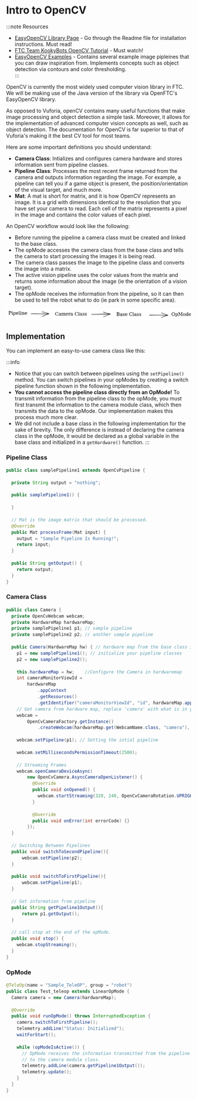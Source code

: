 # Intro to OpenCV

:::note Resources
* [EasyOpenCV Library Page](https://github.com/OpenFTC/EasyOpenCV) - Go through the Readme file for installation instructions. Must read!
* [FTC Team KookyBots OpenCV Tutorial](https://www.youtube.com/watch?v=XSv3M58NbRA) - Must watch!
* [EasyOpenCV Examples](https://github.com/OpenFTC/EasyOpenCV/tree/master/examples) - Contains several example image pipleines that you can draw inspiration from. Implements concepts such as object detection via contours and color thresholding.  
:::

OpenCV is currently the most widely used computer vision library in FTC. We will be making use of the Java version of the library via OpenFTC's EasyOpenCV library. 

As opposed to Vuforia, openCV contains many useful functions that make image processing and object detection a simple task. Moreover, it allows for the implementation of advanced computer vision concepts as well, such as object detection. The documentation for OpenCV is far superior to that of Vuforia's making it the best CV tool for most teams. 

Here are some important definitions you should understand: 

* **Camera Class**: Intializes and configures camera hardware and stores information sent from pipeline classes.
* **Pipeline Class**:  Processes the most recent frame returned from the camera and outputs information regarding the image. For example, a pipeline can tell you if a game object is present, the position/orientation of the visual target, and much more.
* **Mat**: A mat is short for matrix, and it is how OpenCV represents an image. It is a grid with dimensions identical to the resolution that you have set your camera to read. Each cell of the matrix represents a pixel in the image and contains the color values of each pixel. 

An OpenCV workflow would look like the following: 

* Before running the pipeline a camera class must be created and linked to the base class. 
* The opMode accesses the camera class from the base class and tells the camera to start processing the images it is being read. 
* The camera class passes the image to the pipeline class and converts the image into a matrix. 
* The active vision pipeline uses the color values from the matrix and returns some information about the image (ie the orientation of a vision target). 
* The opMode receives the information from the pipeline, so it can then be used to tell the robot what to do (ie park in some specific area). 

![Example banner](../assets/img_6.png)

## Implementation

You can implement an easy-to-use camera class like this: 

:::info
* Notice that you can switch between pipelines using the `setPipeline()` method. You can switch pipelines in your opModes by creating a switch pipeline function shown in the following implementation.
* **You cannot access the pipeline class directly from an OpMode!** To transmit information from the pipeline class to the opMode, you must first transmit the information to the camera module class, which then transmits the data to the opMode. Our implementation makes this process much more clear.  
* We did not include a base class in the following implementation for the sake of brevity. The only difference is instead of declaring the camera class in the opMode, it would be declared as a global variable in the base class and initialized in a `getHardware()` function.
:::

### Pipeline Class
```java 
public class samplePipeline1 extends OpenCvPipeline {
   
  private String output = "nothing";

  public samplePipeline1() {
    
  }
  
  // Mat is the image matrix that should be processed. 
  @Override
  public Mat processFrame(Mat input) {
    output = "Sample Pipeline Is Running!"; 
    return input;
  }

  public String getOutput() {
    return output;
  }
}
```

### Camera Class 
```java 
public class Camera {
  private OpenCvWebcam webcam;
  private HardwareMap hardwareMap;
  private samplePipeline1 p1; // sample pipeline
  private samplePipeline2 p2; // another sample pipeline

  public Camera(HardwareMap hw) { // hardware map from the base class is a parameter
    p1 = new samplePipeline1(); // initialize your pipeline classes
    p2 = new samplePipeline2();

    this.hardwareMap = hw;    //Configure the Camera in hardwaremap
    int cameraMonitorViewId =
        hardwareMap
            .appContext
            .getResources()
            .getIdentifier("cameraMonitorViewId", "id", hardwareMap.appContext.getPackageName());
    // Get camera from hardware map, replace 'camera' with what is in your controlhub
    webcam =
        OpenCvCameraFactory.getInstance()
            .createWebcam(hardwareMap.get(WebcamName.class, "camera"), cameraMonitorViewId);
    
    webcam.setPipeline(p1); // Setting the intial pipeline
    
    webcam.setMillisecondsPermissionTimeout(2500);
    
    // Streaming Frames
    webcam.openCameraDeviceAsync(
        new OpenCvCamera.AsyncCameraOpenListener() {
          @Override
          public void onOpened() {
            webcam.startStreaming(320, 240, OpenCvCameraRotation.UPRIGHT);
          }

          @Override
          public void onError(int errorCode) {}
        });
  }
  
  // Switching Between Pipelines
  public void switchToSecondPipeline(){
      webcam.setPipeline(p2);
  }
  
  public void switchToFirstPipeline(){
      webcam.setPipeline(p1);
  }
  
  // Get information from pipeline 
  public String getPipeline1Output(){ 
      return p1.getOutput(); 
  }
  
  // call stop at the end of the opMode. 
  public void stop() {
    webcam.stopStreaming();
  }
}
```

### OpMode
```java 
@TeleOp(name = "Sample_TeleOP", group = "robot")
public class Test_teleop extends LinearOpMode {
  Camera camera = new Camera(hardwareMap);

  @Override
  public void runOpMode() throws InterruptedException {
    camera.switchToFirstPipeline();
    telemetry.addLine("Status: Initialized");
    waitForStart();

    while (opModeIsActive()) {
      // OpMode receives the information transmitted from the pipeline class
      // to the camera module class. 
      telemetry.addLine(camera.getPipeline1Output()); 
      telemetry.update();
    }
  }
}
```